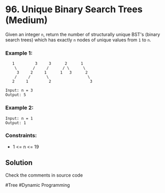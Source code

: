# 96. Unique Binary Search Trees (Medium)

Given an integer `n`, return the number of structurally unique BST's (binary search trees) which has exactly `n` nodes of unique values from `1` to `n`.

### Example 1:

```
   1         3     3      2      1
    \       /     /      / \      \
     3     2     1      1   3      2
    /     /       \                 \
   2     1         2                 3

Input: n = 3
Output: 5
```

### Example 2:

```
Input: n = 1
Output: 1
```

### Constraints:

- 1 <= n <= 19

## Solution

Check the comments in source code

#Tree #Dynamic Programming
